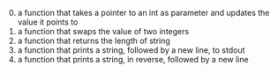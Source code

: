 0. a function that takes a pointer to an int as parameter and updates the value it points to
1. a function that swaps the value of two integers
2. a function that returns the length of string
3. a function that prints a string, followed by a new line, to stdout
4. a function that prints a string, in reverse, followed by a new line
